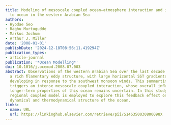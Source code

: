 ```yaml
---
title: Modeling of mesoscale coupled ocean–atmosphere interaction and its feedback
  to ocean in the western Arabian Sea
authors:
- Hyodae Seo
- Raghu Murtugudde
- Markus Jochum
- Arthur J. Miller
date: '2008-01-01'
publishDate: '2024-12-18T08:56:11.419294Z'
publication_types:
- article-journal
publication: '*Ocean Modelling*'
doi: 10.1016/j.ocemod.2008.07.003
abstract: Observations of the western Arabian Sea over the last decade have revealed
  a rich ﬁlamentary eddy structure, with large horizontal SST gradients in the ocean,
  developing in response to the southwest monsoon winds. This summertime oceanic condition
  triggers an intense mesoscale coupled interaction, whose overall inﬂuence on the
  longer-term properties of this ocean remains uncertain. In this study, a high-resolution
  regional coupled model is employed to explore this feedback effect on the long-term
  dynamical and thermodynamical structure of the ocean.
links:
- name: URL
  url: https://linkinghub.elsevier.com/retrieve/pii/S146350030800098X
---
```

